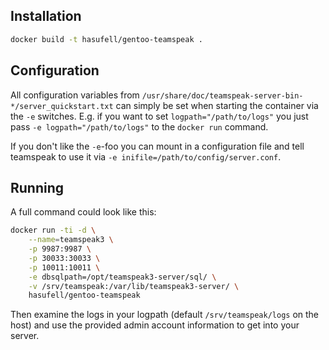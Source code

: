 ## Installation

```sh
docker build -t hasufell/gentoo-teamspeak .
```

## Configuration

All configuration variables from
`/usr/share/doc/teamspeak-server-bin-*/server_quickstart.txt`
can simply be set when starting the container via the `-e` switches. E.g.
if you want to set `logpath="/path/to/logs"` you just pass
`-e logpath="/path/to/logs"` to the `docker run` command.

If you don't like the `-e`-foo you can mount in a configuration file
and tell teamspeak to use it via `-e inifile=/path/to/config/server.conf`.

## Running

A full command could look like this:

```sh
docker run -ti -d \
	--name=teamspeak3 \
	-p 9987:9987 \
	-p 30033:30033 \
	-p 10011:10011 \
	-e dbsqlpath=/opt/teamspeak3-server/sql/ \
	-v /srv/teamspeak:/var/lib/teamspeak3-server/ \
	hasufell/gentoo-teamspeak
```

Then examine the logs in your logpath (default `/srv/teamspeak/logs` on the host)
and use the provided admin account information to get into your server.
